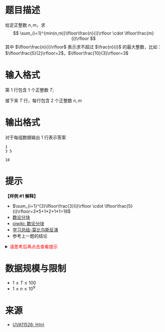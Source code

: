 # 题目描述
给定正整数 $n, m$，求 
$$
\sum_{i=1}^{min(n,m)}\lfloor\frac{n}{i}\rfloor \cdot \lfloor\frac{m}{i}\rfloor
$$
其中 $\lfloor\frac{n}{i}\rfloor$ 表示求不超过 $\frac{n}{i}$ 的最大整数，比如：$\lfloor\frac{5}{2}\rfloor=2$，$\lfloor\frac{10}{3}\rfloor=3$

# 输入格式
第 1 行包含 1 个正整数 $T$;

接下来 $T$ 行，每行包含 2 个正整数 $n, m$

# 输出格式
对于每组数据输出 1 行表示答案

```input1
1
3 5
```

```output1
18
```

# 提示 
**【样例 #1 解释】**
* $\sum_{i=1}^{3}\lfloor\frac{3}{i}\rfloor \cdot \lfloor\frac{5}{i}\rfloor=3*5+1*2+1*1=18$
* [数论分块](https://blog.csdn.net/mango114514/article/details/122139890)
* [oiwiki: 数论分块](https://oi-wiki.org/math/number-theory/sqrt-decomposition/)
* [学习总结-莫比乌斯反演](https://www.cnblogs.com/GDOI2018/p/13541520.html)
* 参考上一题的结论

<details>
<summary><font color="#FF0000">请思考后再点击查看提示</font></summary>

</details>

# 数据规模与限制
* $1 \leq T \leq 100$
* $1 \leq n \leq 10^9$

# 来源
* [UVA11526: H(n)](https://www.luogu.com.cn/problem/UVA11526)